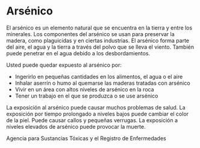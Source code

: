 Arsénico
========


El arsénico es un elemento natural que se encuentra en la tierra y entre los minerales. Los componentes del arsénico se usan para preservar la madera, como plaguicidas y en ciertas industrias. El arsénico forma parte del aire, el agua y la tierra a través del polvo que se lleva el viento. También puede penetrar en el agua debido a los desbordamientos. 


Usted puede quedar expuesto al arsénico por:


* Ingerirlo en pequeñas cantidades en los alimentos, el agua o el aire
* Inhalar aserrín o humo al quemarse las maderas tratadas con arsénico
* Vivir en un área con altos niveles de arsénico en la roca
* Tener un trabajo en el que se produzca o se use arsénico


La exposición al arsénico puede causar muchos problemas de salud. La exposición por tiempo prolongado a niveles bajos puede cambiar el color de la piel. Puede causar callos y pequeñas verrugas. La exposición a niveles elevados de arsénico puede provocar la muerte.


Agencia para Sustancias Tóxicas y el Registro de Enfermedades


